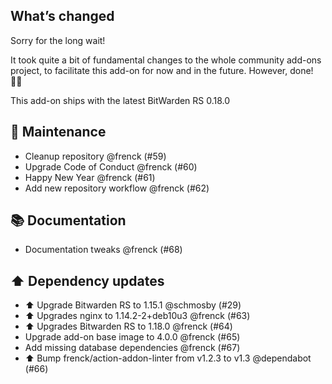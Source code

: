 ## What’s changed

Sorry for the long wait!

It took quite a bit of fundamental changes to the whole community add-ons project, to facilitate this add-on for now and in the future. However, done! 👯‍♀️

This add-on ships with the latest BitWarden RS 0.18.0

## 🧰 Maintenance

- Cleanup repository @frenck (#59)
- Upgrade Code of Conduct @frenck (#60)
- Happy New Year @frenck (#61)
- Add new repository workflow @frenck (#62)

## 📚 Documentation

- Documentation tweaks @frenck (#68)

## ⬆️ Dependency updates

- ⬆ Upgrade Bitwarden RS to 1.15.1 @schmosby (#29)
- ⬆ Upgrades nginx to 1.14.2-2+deb10u3 @frenck (#63)
- ⬆ Upgrades Bitwarden RS to 1.18.0 @frenck (#64)
- Upgrade add-on base image to 4.0.0 @frenck (#65)
- Add missing database dependencies @frenck (#67)
- ⬆️ Bump frenck/action-addon-linter from v1.2.3 to v1.3 @dependabot (#66)
